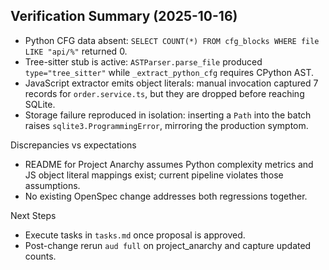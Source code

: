 ## Verification Summary (2025-10-16)
- Python CFG data absent: `SELECT COUNT(*) FROM cfg_blocks WHERE file LIKE "api/%"` returned 0.
- Tree-sitter stub is active: `ASTParser.parse_file` produced `type="tree_sitter"` while `_extract_python_cfg` requires CPython AST.
- JavaScript extractor emits object literals: manual invocation captured 7 records for `order.service.ts`, but they are dropped before reaching SQLite.
- Storage failure reproduced in isolation: inserting a `Path` into the batch raises `sqlite3.ProgrammingError`, mirroring the production symptom.

Discrepancies vs expectations
- README for Project Anarchy assumes Python complexity metrics and JS object literal mappings exist; current pipeline violates those assumptions.
- No existing OpenSpec change addresses both regressions together.

Next Steps
- Execute tasks in `tasks.md` once proposal is approved.
- Post-change rerun `aud full` on project_anarchy and capture updated counts.
